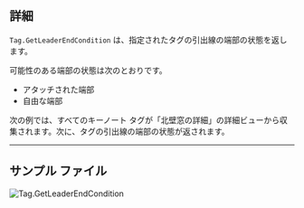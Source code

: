 ## 詳細
`Tag.GetLeaderEndCondition` は、指定されたタグの引出線の端部の状態を返します。

可能性のある端部の状態は次のとおりです。
- アタッチされた端部
- 自由な端部

次の例では、すべてのキーノート タグが「北壁窓の詳細」の詳細ビューから収集されます。次に、タグの引出線の端部の状態が返されます。

___
## サンプル ファイル

![Tag.GetLeaderEndCondition](./Revit.Elements.Tag.GetLeaderEndCondition_img.jpg)
